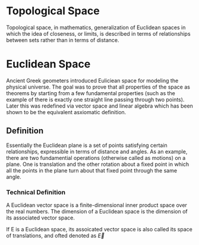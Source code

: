 # Topological Space
Topological space, in mathematics, generalization of Euclidean spaces in which the idea of closeness, or limits, is described in terms of relationships between sets rather than in terms of distance.

# Euclidean Space
Ancient Greek geometers introduced Euliciean space for modeling the physical universe. The goal was to prove that all properties of the space as theorems by starting from a few fundamental properties (such as the example of there is exactly one straight line passing through two points). Later this was redefined via vector space and linear algebra which has been shown to be the equivalent asxiomatic definition. 

## Definition
Essentially the Euclidean plane is a set of points satisfying certain relationships, expressible in terms of distance and angles. As an example, there are two fundamential operations (otherwise called as motions) on a plane. One is translation and the other rotation about a fixed point in which all the points in the plane turn about that fixed point through the same angle.

### Technical Definition
A Euclidean vector space is a finite-dimensional inner product space over the real numbers. The dimension of a Euclidean space is the dimension of its associated vector space.

If E is a Euclidean space, its assoicated vector space is also called its space of translations, and ofted denoted as $\overrightarrow E$
